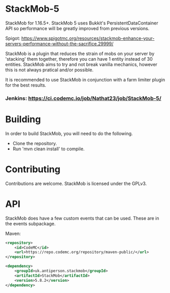 # StackMob-5

StackMob for 1.16.5+. StackMob 5 uses Bukkit's PersistentDataContainer API so performance will be greatly improved from previous versions.

Spigot: https://www.spigotmc.org/resources/stackmob-enhance-your-servers-performance-without-the-sacrifice.29999/

StackMob is a plugin that reduces the strain of mobs on your server by 'stacking' them together, therefore you can have 1 entity instead of 30 entities. StackMob aims to try and not break vanilla mechanics, however this is not always pratical and/or possible.

It is recommended to use StackMob in conjunction with a farm limiter plugin for the best results.

### Jenkins: https://ci.codemc.io/job/Nathat23/job/StackMob-5/
# Building
In order to build StackMob, you will need to do the following.
- Clone the repository.
- Run 'mvn clean install' to compile.

# Contributing
Contributions are welcome. StackMob is licensed under the GPLv3.

# API
StackMob does have a few custom events that can be used. These are in the events subpackage.

Maven:
```xml
<repository>
    <id>CodeMC</id>     
    <url>https://repo.codemc.org/repository/maven-public/</url>
</repository>
```
```xml
<dependency>
    <groupId>uk.antiperson.stackmob</groupId>
    <artifactId>StackMob</artifactId>
    <version>5.8.2</version>
</dependency>
```
